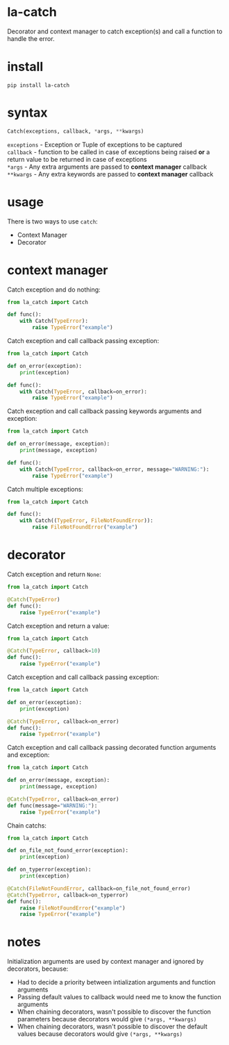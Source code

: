# la-catch
Decorator and context manager to catch exception(s) and call a function to handle the error.  

# install
`pip install la-catch`  

# syntax
```python
Catch(exceptions, callback, *args, **kwargs)
```
`exceptions` - Exception or Tuple of exceptions to be captured  
`callback` - function to be called in case of exceptions being raised **or** a return value to be returned in case of exceptions  
`*args` - Any extra arguments are passed to **context manager** callback  
`**kwargs` - Any extra keywords are passed to **context manager** callback  

# usage
There is two ways to use `catch`:
- Context Manager
- Decorator

# context manager
Catch exception and do nothing:  
```python
from la_catch import Catch

def func():
    with Catch(TypeError):
        raise TypeError("example")
```

Catch exception and call callback passing exception:  
```python
from la_catch import Catch

def on_error(exception):
    print(exception)

def func():
    with Catch(TypeError, callback=on_error):
        raise TypeError("example")
```

Catch exception and call callback passing keywords arguments and exception:  
```python
from la_catch import Catch

def on_error(message, exception):
    print(message, exception)

def func():
    with Catch(TypeError, callback=on_error, message="WARNING:"):
        raise TypeError("example")
```

Catch multiple exceptions:  
```python
from la_catch import Catch

def func():
    with Catch((TypeError, FileNotFoundError)):
        raise FileNotFoundError("example")
```


# decorator
Catch exception and return `None`:  
```python
from la_catch import Catch

@Catch(TypeError)
def func():
    raise TypeError("example")
```

Catch exception and return a value:   
```python
from la_catch import Catch

@Catch(TypeError, callback=10)
def func():
    raise TypeError("example")
```

Catch exception and call callback passing exception:   
```python
from la_catch import Catch

def on_error(exception):
    print(exception)

@Catch(TypeError, callback=on_error)
def func():
    raise TypeError("example")
```

Catch exception and call callback passing decorated function arguments and exception:   
```python
from la_catch import Catch

def on_error(message, exception):
    print(message, exception)

@Catch(TypeError, callback=on_error)
def func(message="WARNING:"):
    raise TypeError("example")
```

Chain catchs:  
```python
from la_catch import Catch

def on_file_not_found_error(exception):
    print(exception)

def on_typerror(exception):
    print(exception)

@Catch(FileNotFoundError, callback=on_file_not_found_error)
@Catch(TypeError, callback=on_typerror)
def func():
    raise FileNotFoundError("example")
    raise TypeError("example")
```

# notes
Initialization arguments are used by context manager and ignored by decorators, because:  
- Had to decide a priority between intialization arguments and function arguments  
- Passing default values to callback would need me to know the function arguments  
- When chaining decorators, wasn't possible to discover the function parameters because decorators would give `(*args, **kwargs)`  
- When chaining decorators, wasn't possible to discover the default values because decorators would give `(*args, **kwargs)`  